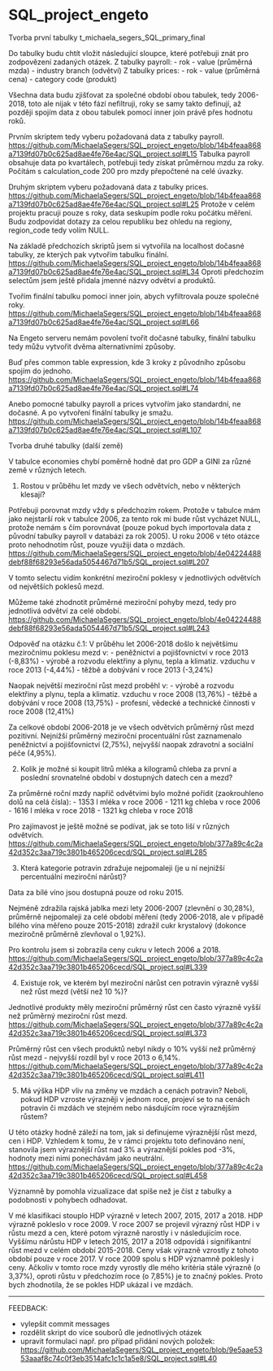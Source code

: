 # SQL_project_engeto

Tvorba první tabulky t_michaela_segers_SQL_primary_final

Do tabulky budu chtít vložit následující sloupce, které potřebuji znát pro zodpovězení zadaných otázek.
Z tabulky payroll:
	- rok
	- value (průměrná mzda)
	- industry branch (odvětví)
Z tabulky prices:
	- rok
	- value (průměrná cena)
	- category code (produkt)

Všechna data budu zjišťovat za společné období obou tabulek, tedy 2006-2018, toto ale nijak v této fází nefiltruji, roky se samy takto definují, až později spojím data z obou tabulek pomocí inner join právě přes hodnotu roků.

Prvním skriptem tedy vyberu požadovaná data z tabulky payroll. https://github.com/MichaelaSegers/SQL_project_engeto/blob/14b4feaa868a7139fd07b0c625ad8ae4fe76e4ac/SQL_project.sql#L15
Tabulka payroll obsahuje data po kvartálech, potřebuji tedy získat průměrnou mzdu za roky.
Počítám s calculation_code 200 pro mzdy přepočtené na celé úvazky.

Druhým skriptem vyberu požadovaná data z tabulky prices. https://github.com/MichaelaSegers/SQL_project_engeto/blob/14b4feaa868a7139fd07b0c625ad8ae4fe76e4ac/SQL_project.sql#L25
Protože v celém projektu pracuji pouze s roky, data seskupím podle roku počátku měření.
Budu zodpovídat dotazy za celou republiku bez ohledu na regiony, region_code tedy volím NULL.

Na základě předchozích skriptů jsem si vytvořila na localhost dočasné tabulky, ze kterých pak vytvořím tabulku finální. https://github.com/MichaelaSegers/SQL_project_engeto/blob/14b4feaa868a7139fd07b0c625ad8ae4fe76e4ac/SQL_project.sql#L34
Oproti předchozím selectům jsem ještě přidala jmenné názvy odvětví a produktů.

Tvořím finální tabulku pomocí inner join, abych vyfiltrovala pouze společné roky. https://github.com/MichaelaSegers/SQL_project_engeto/blob/14b4feaa868a7139fd07b0c625ad8ae4fe76e4ac/SQL_project.sql#L66

Na Engeto serveru nemám povolení tvořit dočasné tabulky, finální tabulku tedy můžu vytvořit dvěma alternativními způsoby.

Buď přes common table expression, kde 3 kroky z původního způsobu spojím do jednoho. https://github.com/MichaelaSegers/SQL_project_engeto/blob/14b4feaa868a7139fd07b0c625ad8ae4fe76e4ac/SQL_project.sql#L74

Anebo pomocné tabulky payroll a prices vytvořím jako standardní, ne dočasné. A po vytvoření finální tabulky je smažu. https://github.com/MichaelaSegers/SQL_project_engeto/blob/14b4feaa868a7139fd07b0c625ad8ae4fe76e4ac/SQL_project.sql#L107

Tvorba druhé tabulky (další země)

V tabulce economies chybí poměrně hodně dat pro GDP a GINI za různé země v různých letech.

1. Rostou v průběhu let mzdy ve všech odvětvích, nebo v některých klesají?

Potřebuji porovnat mzdy vždy s předchozím rokem. Protože v tabulce mám jako nejstarší rok v tabulce 2006, za tento rok mi bude růst vycházet NULL, protože nemám s čím porovnávat (pouze pokud bych importovala data z původní tabulky payroll v databázi za rok 2005).
U roku 2006 v této otázce proto nehodnotím růst, pouze využiji data o mzdách.
https://github.com/MichaelaSegers/SQL_project_engeto/blob/4e04224488debf88f68293e56ada5054467d71b5/SQL_project.sql#L207

V tomto selectu vidím konkrétní meziroční poklesy v jednotlivých odvětvích od největších poklesů mezd.

Můžeme také zhodnotit průměrné meziroční pohyby mezd, tedy pro jednotlivá odvětví za celé období.
https://github.com/MichaelaSegers/SQL_project_engeto/blob/4e04224488debf88f68293e56ada5054467d71b5/SQL_project.sql#L243

Odpověď na otázku č.1:
V průběhu let 2006-2018 došlo k největšímu meziročnímu poklesu mezd v:
	- peněžnictví a pojišťovnictví v roce 2013 (-8,83%)
	- výrobě a rozvodu elektřiny a plynu, tepla a klimatiz. vzduchu v roce 2013 (-4,44%)
	- těžbě a dobývání v roce 2013 (-3,24%)

Naopak největší meziroční růst mezd proběhl v:
	- výrobě a rozvodu elektřiny a plynu, tepla a klimatiz. vzduchu v roce 2008 (13,76%)
	- těžbě a dobývání v roce 2008 (13,75%)
	- profesní, vědecké a technické činnosti v roce 2008 (12,41%)

Za celkové období 2006-2018 je ve všech odvětvích průměrný růst mezd pozitivní. Nejnižší průměrný meziroční procentuální růst zaznamenalo peněžnictví a pojišťovnictví (2,75%), nejvyšší naopak zdravotní a sociální péče (4,95%).

2. Kolik je možné si koupit litrů mléka a kilogramů chleba za první a poslední srovnatelné období v dostupných datech cen a mezd?

Za průměrné roční mzdy napříč odvětvími bylo možné pořídit (zaokrouhleno dolů na celá čísla):
	- 1353 l mléka v roce 2006
	- 1211 kg chleba v roce 2006
	- 1616 l mléka v roce 2018
	- 1321 kg chleba v roce 2018

Pro zajímavost je ještě možné se podívat, jak se toto liší v různých odvětvích.
https://github.com/MichaelaSegers/SQL_project_engeto/blob/377a89c4c2a42d352c3aa719c3801b465206cecd/SQL_project.sql#L285

3. Která kategorie potravin zdražuje nejpomaleji (je u ní nejnižší percentuální meziroční nárůst)?

Data za bílé víno jsou dostupná pouze od roku 2015.

Nejméně zdražila rajská jablka mezi lety 2006-2007 (zlevnění o 30,28%), průměrně nejpomaleji za celé období měření (tedy 2006-2018, ale v případě bílého vína měřeno pouze 2015-2018) zdražil cukr krystalový (dokonce meziročně průměrně zlevňoval o 1,92%).

Pro kontrolu jsem si zobrazila ceny cukru v letech 2006 a 2018.
https://github.com/MichaelaSegers/SQL_project_engeto/blob/377a89c4c2a42d352c3aa719c3801b465206cecd/SQL_project.sql#L339

4. Existuje rok, ve kterém byl meziroční nárůst cen potravin výrazně vyšší než růst mezd (větší než 10 %)?

Jednotlivé produkty měly meziroční průměrný růst cen často výrazně vyšší než průměrný meziroční růst mezd.
https://github.com/MichaelaSegers/SQL_project_engeto/blob/377a89c4c2a42d352c3aa719c3801b465206cecd/SQL_project.sql#L373

Průměrný růst cen všech produktů nebyl nikdy o 10% vyšší než průměrný růst mezd - nejvyšší rozdíl byl v roce 2013 o 6,14%.
https://github.com/MichaelaSegers/SQL_project_engeto/blob/377a89c4c2a42d352c3aa719c3801b465206cecd/SQL_project.sql#L411

5. Má výška HDP vliv na změny ve mzdách a cenách potravin? Neboli, pokud HDP vzroste výrazněji v jednom roce, projeví se to na cenách potravin či mzdách ve stejném nebo násdujícím roce výraznějším růstem?

U této otázky hodně záleží na tom, jak si definujeme výraznější růst mezd, cen i HDP. Vzhledem k tomu, že v rámci projektu toto definováno není, stanovila jsem výraznější růst nad 3% a výraznější pokles pod -3%, hodnoty mezi nimi ponechávám jako neutrální.
https://github.com/MichaelaSegers/SQL_project_engeto/blob/377a89c4c2a42d352c3aa719c3801b465206cecd/SQL_project.sql#L458

Významně by pomohla vizualizace dat spíše než je číst z tabulky a podobnosti v pohybech odhadovat.

V mé klasifikaci stouplo HDP výrazně v letech 2007, 2015, 2017 a 2018. HDP výrazně pokleslo v roce 2009.
V roce 2007 se projevil výrazný růst HDP i v růstu mezd a cen, které potom výrazně narostly i v následujícím roce.
Vyššímu nárůstu HDP v letech 2015, 2017 a 2018 odpovídá i signifikantní růst mezd v celém období 2015-2018. Ceny však výrazně vzrostly z tohoto období pouze v roce 2017.
V roce 2009 spolu s HDP významně poklesly i ceny. Ačkoliv v tomto roce mzdy vyrostly dle mého kritéria stále výrazně (o 3,37%), oproti růstu v předchozím roce (o 7,85%) je to značný pokles. Proto bych zhodnotila, že se pokles HDP ukázal i ve mzdách.

---

FEEDBACK:
- vylepšit commit messages
- rozdělit skript do více souborů dle jednotlivých otázek
- upravit formulaci např. pro případ přidání nových položek: https://github.com/MichaelaSegers/SQL_project_engeto/blob/9e5aae5353aaaf8c74c0f3eb3514afc1c1c1a5e8/SQL_project.sql#L40